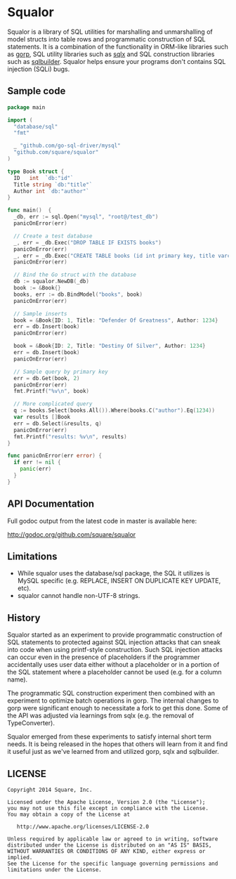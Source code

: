 # Squalor

Squalor is a library of SQL utilities for marshalling and
unmarshalling of model structs into table rows and programmatic
construction of SQL statements. It is a combination of the
functionality in ORM-like libraries such as
[gorp](https://github.com/coopernurse/gorp), SQL utility libraries
such as [sqlx](https://github.com/jmoiron/sqlx) and SQL construction
libraries such as
[sqlbuilder](https://github.com/dropbox/godropbox/tree/master/database/sqlbuilder). Squalor helps ensure your programs don't contains SQL injection (SQLi) bugs.

## Sample code
```go
package main

import (
  "database/sql"
  "fmt"

  _ "github.com/go-sql-driver/mysql"
  "github.com/square/squalor"
)

type Book struct {
  ID   int  `db:"id"`
  Title string `db:"title"`
  Author int `db:"author"`
}

func main()  {
  _db, err := sql.Open("mysql", "root@/test_db")
  panicOnError(err)

  // Create a test database
  _, err = _db.Exec("DROP TABLE IF EXISTS books")
  panicOnError(err)
  _, err = _db.Exec("CREATE TABLE books (id int primary key, title varchar(255), author int)")
  panicOnError(err)

  // Bind the Go struct with the database
  db := squalor.NewDB(_db)
  book := &Book{}
  books, err := db.BindModel("books", book)
  panicOnError(err)

  // Sample inserts
  book = &Book{ID: 1, Title: "Defender Of Greatness", Author: 1234}
  err = db.Insert(book)
  panicOnError(err)

  book = &Book{ID: 2, Title: "Destiny Of Silver", Author: 1234}
  err = db.Insert(book)
  panicOnError(err)

  // Sample query by primary key
  err = db.Get(book, 2)
  panicOnError(err)
  fmt.Printf("%v\n", book)

  // More complicated query
  q := books.Select(books.All()).Where(books.C("author").Eq(1234))
  var results []Book
  err = db.Select(&results, q)
  panicOnError(err)
  fmt.Printf("results: %v\n", results)
}

func panicOnError(err error) {
  if err != nil {
    panic(err)
  }
}
```

## API Documentation

Full godoc output from the latest code in master is available here:

http://godoc.org/github.com/square/squalor

## Limitations

- While squalor uses the database/sql package, the SQL it utilizes is
MySQL specific (e.g. REPLACE, INSERT ON DUPLICATE KEY UPDATE, etc).
- squalor cannot handle non-UTF-8 strings.

## History

Squalor started as an experiment to provide programmatic construction
of SQL statements to protected against SQL injection attacks that can
sneak into code when using printf-style construction. Such SQL
injection attacks can occur even in the presence of placeholders if
the programmer accidentally uses user data either without a
placeholder or in a portion of the SQL statement where a placeholder
cannot be used (e.g. for a column name).

The programmatic SQL construction experiment then combined with an
experiment to optimize batch operations in gorp. The internal changes
to gorp were significant enough to necessitate a fork to get this
done. Some of the API was adjusted via learnings from sqlx (e.g. the
removal of TypeConverter).

Squalor emerged from these experiments to satisfy internal short term
needs. It is being released in the hopes that others will learn from
it and find it useful just as we've learned from and utilized gorp,
sqlx and sqlbuilder.

## LICENSE

    Copyright 2014 Square, Inc.

    Licensed under the Apache License, Version 2.0 (the "License");
    you may not use this file except in compliance with the License.
    You may obtain a copy of the License at

       http://www.apache.org/licenses/LICENSE-2.0

    Unless required by applicable law or agreed to in writing, software
    distributed under the License is distributed on an "AS IS" BASIS,
    WITHOUT WARRANTIES OR CONDITIONS OF ANY KIND, either express or implied.
    See the License for the specific language governing permissions and
    limitations under the License.
